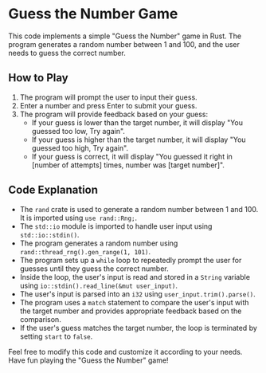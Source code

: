 # Guess the Number Game

This code implements a simple "Guess the Number" game in Rust. The program generates a random number between 1 and 100, and the user needs to guess the correct number.

## How to Play

1. The program will prompt the user to input their guess.
2. Enter a number and press Enter to submit your guess.
3. The program will provide feedback based on your guess:
   - If your guess is lower than the target number, it will display "You guessed too low, Try again".
   - If your guess is higher than the target number, it will display "You guessed too high, Try again".
   - If your guess is correct, it will display "You guessed it right in [number of attempts] times, number was [target number]".

## Code Explanation

- The `rand` crate is used to generate a random number between 1 and 100. It is imported using `use rand::Rng;`.
- The `std::io` module is imported to handle user input using `std::io::stdin()`.
- The program generates a random number using `rand::thread_rng().gen_range(1, 101)`.
- The program sets up a `while` loop to repeatedly prompt the user for guesses until they guess the correct number.
- Inside the loop, the user's input is read and stored in a `String` variable using `io::stdin().read_line(&mut user_input)`.
- The user's input is parsed into an `i32` using `user_input.trim().parse()`.
- The program uses a `match` statement to compare the user's input with the target number and provides appropriate feedback based on the comparison.
- If the user's guess matches the target number, the loop is terminated by setting `start` to `false`.

Feel free to modify this code and customize it according to your needs. Have fun playing the "Guess the Number" game!
